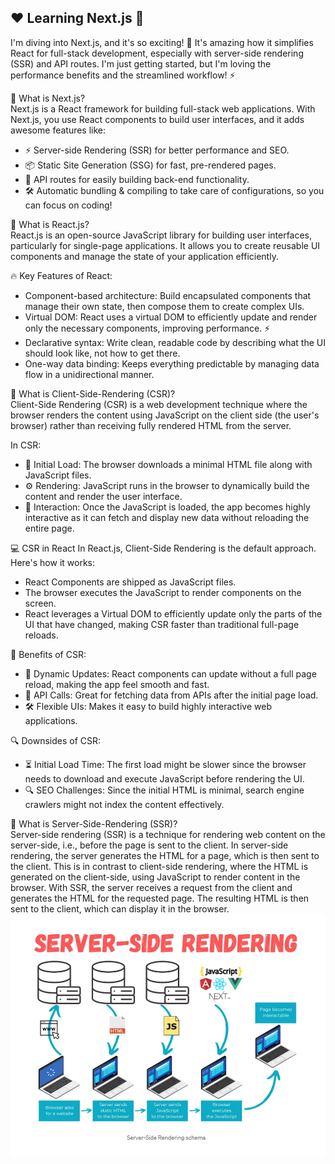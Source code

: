 ## ❤️ Learning Next.js 🚀

I'm diving into Next.js, and it's so exciting! 🎉 It's amazing how it simplifies React for full-stack development, especially with server-side rendering (SSR) and API routes. I'm just getting started, but I'm loving the performance benefits and the streamlined workflow! ⚡️

💬 What is Next.js?
<br>
Next.js is a React framework for building full-stack web applications. With Next.js, you use React components to build user interfaces, and it adds awesome features like:

- ⚡ Server-side Rendering (SSR) for better performance and SEO.
- 📦 Static Site Generation (SSG) for fast, pre-rendered pages.
- 🔄 API routes for easily building back-end functionality.
- 🛠 Automatic bundling & compiling to take care of configurations, so you can focus on coding!

💬 What is React.js?
<br>
React.js is an open-source JavaScript library for building user interfaces, particularly for single-page applications. It allows you to create reusable UI components and manage the state of your application efficiently.

🔥 Key Features of React:

- Component-based architecture: Build encapsulated components that manage their own state, then compose them to create complex UIs.
- Virtual DOM: React uses a virtual DOM to efficiently update and render only the necessary components, improving performance. ⚡
- Declarative syntax: Write clean, readable code by describing what the UI should look like, not how to get there.
- One-way data binding: Keeps everything predictable by managing data flow in a unidirectional manner.

💬 What is Client-Side-Rendering (CSR)?
<br>
Client-Side Rendering (CSR) is a web development technique where the browser renders the content using JavaScript on the client side (the user's browser) rather than receiving fully rendered HTML from the server.

In CSR:

- 🏁 Initial Load: The browser downloads a minimal HTML file along with JavaScript files.
- ⚙️ Rendering: JavaScript runs in the browser to dynamically build the content and render the user interface.
- 🚀 Interaction: Once the JavaScript is loaded, the app becomes highly interactive as it can fetch and display new data without reloading the entire page.

💻 CSR in React
In React.js, Client-Side Rendering is the default approach. Here's how it works:

- React Components are shipped as JavaScript files.
- The browser executes the JavaScript to render components on the screen.
- React leverages a Virtual DOM to efficiently update only the parts of the UI that have changed, making CSR faster than traditional full-page reloads.

🚀 Benefits of CSR:

- 🔄 Dynamic Updates: React components can update without a full page reload, making the app feel smooth and fast.
- 📡 API Calls: Great for fetching data from APIs after the initial page load.
- 🛠 Flexible UIs: Makes it easy to build highly interactive web applications.

🔍 Downsides of CSR:

- ⏳ Initial Load Time: The first load might be slower since the browser needs to download and execute JavaScript before rendering the UI.
- 🔍 SEO Challenges: Since the initial HTML is minimal, search engine crawlers might not index the content effectively.

💬 What is Server-Side-Rendering (SSR)?
<br>
Server-side rendering (SSR) is a technique for rendering web content on the server-side, i.e., before the page is sent to the client.
In server-side rendering, the server generates the HTML for a page, which is then sent to the client. This is in contrast to client-side rendering, where the HTML is generated on the client-side, using JavaScript to render content in the browser.
With SSR, the server receives a request from the client and generates the HTML for the requested page. The resulting HTML is then sent to the client, which can display it in the browser.
<br/>
<img src="./Assets/SSR.png"/>
